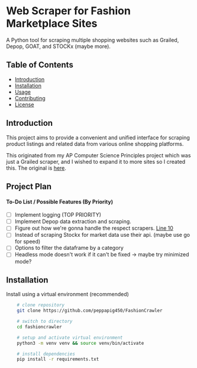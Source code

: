 # Web Scraper for Fashion Marketplace Sites

A Python tool for scraping multiple shopping websites such as Grailed, Depop, GOAT, and STOCKx (maybe more).

## Table of Contents

- [Introduction](#introduction)
- [Installation](#installation)
- [Usage](#usage)
- [Contributing](#contributing)
- [License](#license)


## Introduction

This project aims to provide a convenient and unified interface for scraping product listings and related data from various online shopping platforms.

This originated from my AP Computer Science Principles project which was just a Grailed scraper, and I wished to expand it to more sites so I created this.
The original is [here](https://github.com/peppapig450/final-create-task-scraping).


## Project Plan

#### To-Do List / Possible Features (By Priority)

- [ ] Implement logging (TOP PRIORITY)
- [ ] Implement Depop data extraction and scraping.
- [ ] Figure out how we're gonna handle the respect scrapers. [Line 10](https://github.com/peppapig450/FashionCrawler/blob/main/main.py#L10)
- [ ] Instead of scraping Stockx for market data use their api. (maybe use go for speed)
- [ ] Options to filter the dataframe by a category
- [ ] Headless mode doesn't work if it can't be fixed -> maybe try minimized mode?

## Installation

Install using a virtual environment (recommended)

```bash
    # clone repository
    git clone https://github.com/peppapig450/FashionCrawler

    # switch to directory
    cd fashioncrawler

    # setup and activate virtual environment
    python3 -m venv venv && source venv/bin/activate

    # install dependencies
    pip install -r requirements.txt
```
